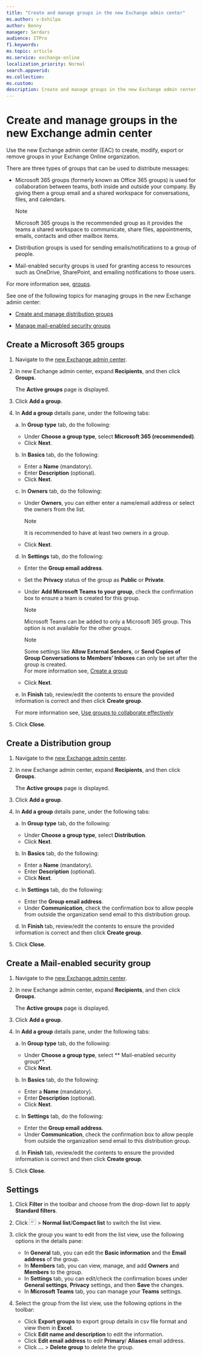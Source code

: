 ```yaml
---
title: "Create and manage groups in the new Exchange admin center"
ms.author: v-bshilpa
author: Benny
manager: Serdars
audience: ITPro
f1.keywords:
ms.topic: article
ms.service: exchange-online
localization_priority: Normal
search.appverid:
ms.collection:  
ms.custom:
description: Create and manage groups in the new Exchange admin center.
---
```


# Create and manage groups in the new Exchange admin center

Use the new Exchange admin center (EAC) to create, modify, export or remove groups in your Exchange Online organization.

There are three types of groups that can be used to distribute messages:

- Microsoft 365 groups (formerly known as Office 365 groups) is used for collaboration between teams, both inside and outside your company. By giving them a group email and a shared workspace for conversations, files, and calendars.

  >[!NOTE]
  > Microsoft 365 groups is the recommended group as it provides the teams a shared workspace to communicate, share files, appointments, emails, contacts and other mailbox items.

- Distribution groups is used for sending emails/notifications to a group of people.

- Mail-enabled security groups is used for granting access to resources such as OneDrive, SharePoint, and emailing notifications to those users.

For more information see, [groups](https://docs.microsoft.com/en-us/microsoft-365/admin/create-groups/compare-groups?view=o365-worldwide).

See one of the following topics for managing groups in the new Exchange admin center:

- [Create and manage distribution groups](https://docs.microsoft.com/en-us/Exchange/recipients-in-exchange-online/manage-distribution-groups/manage-distribution-groups)

- [Manage mail-enabled security groups](https://docs.microsoft.com/en-us/Exchange/recipients-in-exchange-online/manage-mail-enabled-security-groups)

## Create a Microsoft 365 groups

1. Navigate to the [new Exchange admin center](https://admin.exchange.microsoft.com/#/).

2. In new Exchange admin center, expand **Recipients**, and then click **Groups**. 

   The **Active groups** page is displayed.

3. Click **Add a group**.

4. In **Add a group** details pane, under the following tabs:

   a. In **Group type** tab, do the following:
      -	Under **Choose a group type**, select **Microsoft 365 (recommended)**.
      -	Click **Next**.

   b.	In **Basics** tab, do the following:
      -	Enter a **Name** (mandatory).
      -	Enter **Description** (optional).
      -	Click **Next**.

   c.	In **Owners** tab, do the following:
      -	Under **Owners**, you can either enter a name/email address or select the owners from the list. 
        
        >[!NOTE]
        > It is recommended to have at least two owners in a group.
        
      -	Click **Next**.
        
   d. In **Settings** tab, do the following:
      -	Enter the **Group email address**.
      -	Set the **Privacy** status of the group as **Public** or **Private**.
      -	Under **Add Microsoft Teams to your group**, check the confirmation box to ensure a team is created for this group.
        
        >[!NOTE]
        > Microsoft Teams can be added to only a Microsoft 365 group. This option is not available for the other groups.
        
        >[!NOTE]
        > Some settings like **Allow External Senders**, or **Send Copies of Group Conversations to Members’ Inboxes** can only be set after the group is created.  
        > For more information see, [Create a group]( https://docs.microsoft.com/en-US/microsoft-365/admin/create-groups/create-groups?view=o365-worldwide)
        
      - Click **Next**.
        
   e.	In **Finish** tab, review/edit the contents to ensure the provided information is correct and then click **Create group**. 
      
      For more information see, [Use groups to collaborate effectively]( https://support.microsoft.com/en-us/office/learn-about-microsoft-365-groups-b565caa1-5c40-40ef-9915-60fdb2d97fa2?WT.mc_id=365AdminCSH&ui=en-US&rs=en-US&ad=US)

5. Click **Close**.

## Create a Distribution group

1. Navigate to the [new Exchange admin center](https://admin.exchange.microsoft.com/#/).

2. In new Exchange admin center, expand **Recipients**, and then click **Groups**. 

    The **Active groups** page is displayed.

3. Click **Add a group**.

4. In **Add a group** details pane, under the following tabs:

   a.	In **Group type** tab, do the following:
      -	Under **Choose a group type**, select **Distribution**.
      -	Click **Next**.

   b.	In **Basics** tab, do the following:
      -	Enter a **Name** (mandatory).
      -	Enter **Description** (optional).
      -	Click **Next**.

   c.	In **Settings** tab, do the following:
      -	Enter the **Group email address**.
      -	Under **Communication**, check the confirmation box to allow people from outside the organization send email to this distribution group.

   d.	In **Finish** tab, review/edit the contents to ensure the provided information is correct and then click **Create group**.

5. Click **Close**.

## Create a Mail-enabled security group

1. Navigate to the [new Exchange admin center](https://admin.exchange.microsoft.com/#/).

2. In new Exchange admin center, expand **Recipients**, and then click **Groups**. 

   The **Active groups** page is displayed.

3. Click **Add a group**.

4. In **Add a group** details pane, under the following tabs:

   a.	In **Group type** tab, do the following:
      -	Under **Choose a group type**, select ** Mail-enabled security group**.
      -	Click **Next**.

   b.	In **Basics** tab, do the following:
      -	Enter a **Name** (mandatory).
      -	Enter **Description** (optional).
      -	Click **Next**.

   c.	In **Settings** tab, do the following:
      -	Enter the **Group email address**.
      -	Under **Communication**, check the confirmation box to allow people from outside the organization send email to this distribution group.

   d. In **Finish** tab, review/edit the contents to ensure the provided information is correct and then click **Create group**.

5. Click **Close**.

## Settings
 
1.	Click **Filter** in the toolbar and choose from the drop-down list to apply **Standard filters**.
2.	Click  ![view-op](media/view-option.PNG) > **Normal list**/**Compact list** to switch the list view.

3.	click the group you want to edit from the list view, use the following options in the details pane:
    -	In **General** tab, you can edit the **Basic information** and the **Email address** of the group.
    -	In **Members** tab, you can view, manage, and add **Owners** and **Members** to the group.
    -	In **Settings** tab, you can edit/check the confirmation boxes under **General settings**, **Privacy** settings, and then **Save** the changes.
    -	In **Microsoft Teams** tab, you can manage your **Teams** settings.

4.	Select the group from the list view, use the following options in the toolbar:
    -	Click **Export groups** to export group details in csv file format and view them in **Excel**.
    -	Click **Edit name and description** to edit the information.
    -	Click **Edit email address** to edit **Primary**/ **Aliases** email address.
    -	Click **…** > **Delete group** to delete the group.



